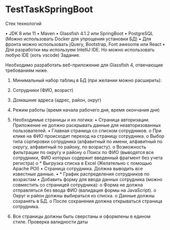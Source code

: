 # TestTaskSpringBoot
Стек технологий

•	JDK 8 или 11
•	Maven
•	Glassfish 4.1.2 или SpringBoot
•	PostgreSQL (Можно использовать Docker для упрощения установки БД)
•	Для фронта можно использовать jQuery, Bootstrap, Font awesome или React
•	Для разработки мы используем IntelliJ IDE. Но можно использовать любую IDE (хоть vscode)
Задание.

Необходимо разработать веб-приложение для Glassfish 4, отвечающие требованиям ниже.
1. Минимальный набор таблиц в БД (при желании можно расширить):
1. Сотрудники (ФИО, возраст)
2. Домашние адреса (адрес, район, округ)
3. Режим работы (время начала рабочего дня, время окончания дня)

2. Необходимые страницы и их логика:
•	Страница авторизации. Приложение не должно раскрывать данные для неавторизованных пользователей.
•	Главная страница со списком сотрудников. 
o	При клике на ФИО происходит переход на страницу сотрудника. 
o	Выбор типа сортировки сотрудника (алфавитный по имени, алфавитный по округу, алфавитный по району, по возрасту).
o	Возможность фильтрации по округу и району
o	Поиск по ФИО (выводятся все сотрудники, ФИО которых содержит введенный фрагмент без учета регистра)
o	* Выгрузка списка в Excel (Желательно с помощью Apache POI)
•	Страница сотрудника. Должна выводить все известные данные.
•	* График распределения сотрудников по возрастам
•	Добавить форму для ввода данных сотрудника (можно совместить со страницей сотрудника):
o	Форма не должна отправляться без ввода ФИО (валидация формы на JavaScript).
o	Округ и район должны выбираться из списка.
o	Данные должны сохранять в БД.
o	После сохранения должна открываться страница сотрудника.

3. Все страницы должны быть сверстаны и оформлены в едином стиле.
Проверка валидности даты
